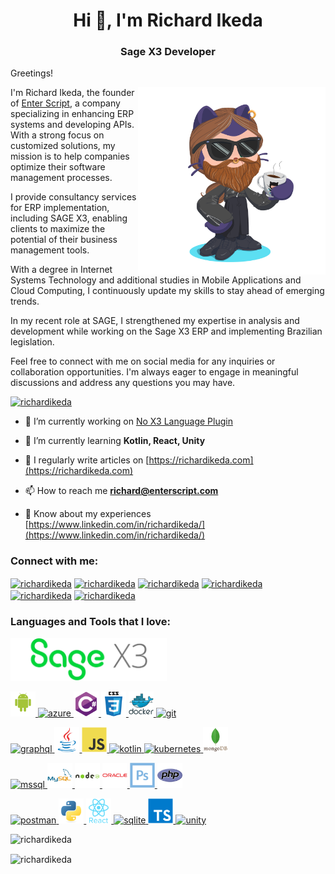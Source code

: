 <h1 align="center">Hi 👋, I'm Richard Ikeda</h1>
<h3 align="center">Sage X3 Developer</h3>

<p>Greetings!</p>

<img align="right" src="./octocat-1685940503132.png" alt="richardikeda"  width="300" />
 
<p>I'm Richard Ikeda, the founder of <a href="https://enterscript.com/" target="blank">Enter Script</a>, a company specializing in enhancing ERP systems and developing APIs. With a strong focus on customized solutions, my mission is to help companies optimize their software management processes.</p>
<p>I provide consultancy services for ERP implementation, including SAGE X3, enabling clients to maximize the potential of their business management tools.</p>
<p>With a degree in Internet Systems Technology and additional studies in Mobile Applications and Cloud Computing, I continuously update my skills to stay ahead of emerging trends.</p>
<p>In my recent role at SAGE, I strengthened my expertise in analysis and development while working on the Sage X3 ERP and implementing Brazilian legislation.</p>
<p>Feel free to connect with me on social media for any inquiries or collaboration opportunities. I'm always eager to engage in meaningful discussions and address any questions you may have.</p>
	
<p align="left"> 
	<a href="https://twitter.com/richardikeda" target="blank">
		<img src="https://img.shields.io/twitter/follow/richardikeda?logo=twitter&style=for-the-badge" alt="richardikeda" />
	</a>
</p>

- 🔭 I’m currently working on [No X3 Language Plugin](https://github.com/richardikeda/nox3-language-plugin)

- 🌱 I’m currently learning **Kotlin, React, Unity**

- 📝 I regularly write articles on [https://richardikeda.com](https://richardikeda.com)

- 📫 How to reach me **richard@enterscript.com**

- 📄 Know about my experiences [https://www.linkedin.com/in/richardikeda/](https://www.linkedin.com/in/richardikeda/)

<h3 align="left">Connect with me:</h3>
<p align="left">
	<a href="https://twitter.com/richardikeda" target="blank"><img align="center" src="https://raw.githubusercontent.com/rahuldkjain/github-profile-readme-generator/master/src/images/icons/Social/twitter.svg" alt="richardikeda" height="30" width="40" /></a>
	<a href="https://linkedin.com/in/richardikeda" target="blank"><img align="center" src="https://raw.githubusercontent.com/rahuldkjain/github-profile-readme-generator/master/src/images/icons/Social/linked-in-alt.svg" alt="richardikeda" height="30" width="40" /></a>
	<a href="https://stackoverflow.com/users/3249373/richard-ikeda" target="blank"><img align="center" src="https://raw.githubusercontent.com/rahuldkjain/github-profile-readme-generator/master/src/images/icons/Social/stack-overflow.svg" alt="richardikeda" height="30" width="40" /></a>
	<a href="https://fb.com/richardikeda" target="blank"><img align="center" src="https://raw.githubusercontent.com/rahuldkjain/github-profile-readme-generator/master/src/images/icons/Social/facebook.svg" alt="richardikeda" height="30" width="40" /></a>
	<a href="https://instagram.com/richardikeda" target="blank"><img align="center" src="https://raw.githubusercontent.com/rahuldkjain/github-profile-readme-generator/master/src/images/icons/Social/instagram.svg" alt="richardikeda" height="30" width="40" /></a>
	<a href="https://www.youtube.com/c/richardikeda" target="blank"><img align="center" src="https://raw.githubusercontent.com/rahuldkjain/github-profile-readme-generator/master/src/images/icons/Social/youtube.svg" alt="richardikeda" height="30" width="40" /></a>
</p>

<h3 align="left">Languages and Tools that I love:</h3>
<p align="left">
	<a href="https://enterscript.com/sage-x3-a-solucao-completa-para-sua-empresa.html" target="_blank">
		<img src="./sage-x3-logo_2023.png" alt="Sage X3 ERP about" width="250" />
	</a>
</p>
<p align="left">
	<a href="https://developer.android.com" target="_blank" rel="noreferrer">
		<img src="https://raw.githubusercontent.com/devicons/devicon/master/icons/android/android-original-wordmark.svg" alt="android" width="40" height="40"/>
	</a>
	<a href="https://azure.microsoft.com/en-in/" target="_blank" rel="noreferrer">
		<img src="https://www.vectorlogo.zone/logos/microsoft_azure/microsoft_azure-icon.svg" alt="azure" width="40" height="40"/>
	</a>
	<a href="https://www.w3schools.com/cs/" target="_blank" rel="noreferrer">
		<img src="https://raw.githubusercontent.com/devicons/devicon/master/icons/csharp/csharp-original.svg" alt="csharp" width="40" height="40"/>
	</a>
	<a href="https://www.w3schools.com/css/" target="_blank" rel="noreferrer">
		<img src="https://raw.githubusercontent.com/devicons/devicon/master/icons/css3/css3-original-wordmark.svg" alt="css3" width="40" height="40"/>
	</a>
	<a href="https://www.docker.com/" target="_blank" rel="noreferrer">
		<img src="https://raw.githubusercontent.com/devicons/devicon/master/icons/docker/docker-original-wordmark.svg" alt="docker" width="40" height="40"/>
	</a>
	<a href="https://git-scm.com/" target="_blank" rel="noreferrer">
		<img src="https://www.vectorlogo.zone/logos/git-scm/git-scm-icon.svg" alt="git" width="40" height="40"/>
	</a>
</p>
<p align="left">
	<a href="https://graphql.org" target="_blank" rel="noreferrer">
		<img src="https://www.vectorlogo.zone/logos/graphql/graphql-icon.svg" alt="graphql" width="40" height="40"/>
	</a>
	<a href="https://www.java.com" target="_blank" rel="noreferrer">
		<img src="https://raw.githubusercontent.com/devicons/devicon/master/icons/java/java-original.svg" alt="java" width="40" height="40"/>
	</a>
	<a href="https://developer.mozilla.org/en-US/docs/Web/JavaScript" target="_blank" rel="noreferrer">
		<img src="https://raw.githubusercontent.com/devicons/devicon/master/icons/javascript/javascript-original.svg" alt="javascript" width="40" height="40"/>
	</a>
	<a href="https://kotlinlang.org" target="_blank" rel="noreferrer">
		<img src="https://www.vectorlogo.zone/logos/kotlinlang/kotlinlang-icon.svg" alt="kotlin" width="40" height="40"/>
	</a>
	<a href="https://kubernetes.io" target="_blank" rel="noreferrer">
		<img src="https://www.vectorlogo.zone/logos/kubernetes/kubernetes-icon.svg" alt="kubernetes" width="40" height="40"/>
	</a>
	<a href="https://www.mongodb.com/" target="_blank" rel="noreferrer">
		<img src="https://raw.githubusercontent.com/devicons/devicon/master/icons/mongodb/mongodb-original-wordmark.svg" alt="mongodb" width="40" height="40"/>
	</a>
</p>
<p align="left">
	<a href="https://www.microsoft.com/en-us/sql-server" target="_blank" rel="noreferrer">
		<img src="https://www.svgrepo.com/show/303229/microsoft-sql-server-logo.svg" alt="mssql" width="40" height="40"/>
	</a>
	<a href="https://www.mysql.com/" target="_blank" rel="noreferrer">
		<img src="https://raw.githubusercontent.com/devicons/devicon/master/icons/mysql/mysql-original-wordmark.svg" alt="mysql" width="40" height="40"/>
	</a>
	<a href="https://nodejs.org" target="_blank" rel="noreferrer">
		<img src="https://raw.githubusercontent.com/devicons/devicon/master/icons/nodejs/nodejs-original-wordmark.svg" alt="nodejs" width="40" height="40"/>
	</a>
	<a href="https://www.oracle.com/" target="_blank" rel="noreferrer">
		<img src="https://raw.githubusercontent.com/devicons/devicon/master/icons/oracle/oracle-original.svg" alt="oracle" width="40" height="40"/>
	</a>
	<a href="https://www.photoshop.com/en" target="_blank" rel="noreferrer">
		<img src="https://raw.githubusercontent.com/devicons/devicon/master/icons/photoshop/photoshop-line.svg" alt="photoshop" width="40" height="40"/>
	</a>
	<a href="https://www.php.net" target="_blank" rel="noreferrer">
		<img src="https://raw.githubusercontent.com/devicons/devicon/master/icons/php/php-original.svg" alt="php" width="40" height="40"/>
	</a>
</p>
<p align="left">
	<a href="https://postman.com" target="_blank" rel="noreferrer">
		<img src="https://www.vectorlogo.zone/logos/getpostman/getpostman-icon.svg" alt="postman" width="40" height="40"/>
	</a>
	<a href="https://www.python.org" target="_blank" rel="noreferrer">
		<img src="https://raw.githubusercontent.com/devicons/devicon/master/icons/python/python-original.svg" alt="python" width="40" height="40"/>
	</a>
	<a href="https://reactjs.org/" target="_blank" rel="noreferrer">
		<img src="https://raw.githubusercontent.com/devicons/devicon/master/icons/react/react-original-wordmark.svg" alt="react" width="40" height="40"/>
	</a>
	<a href="https://www.sqlite.org/" target="_blank" rel="noreferrer">
		<img src="https://www.vectorlogo.zone/logos/sqlite/sqlite-icon.svg" alt="sqlite" width="40" height="40"/>
	</a>
	<a href="https://www.typescriptlang.org/" target="_blank" rel="noreferrer">
		<img src="https://raw.githubusercontent.com/devicons/devicon/master/icons/typescript/typescript-original.svg" alt="typescript" width="40" height="40"/>
	</a>
	<a href="https://unity.com/" target="_blank" rel="noreferrer">
		<img src="https://www.vectorlogo.zone/logos/unity3d/unity3d-icon.svg" alt="unity" width="40" height="40"/>
	</a>
</p>
<p align="left">
	<img src="https://github-readme-stats.vercel.app/api/top-langs?username=richardikeda&show_icons=true&theme=dark&locale=en&layout=compact" alt="richardikeda" />
</p>
<p><img align="center" src="https://github-readme-streak-stats.herokuapp.com/?user=richardikeda&theme=dark" alt="richardikeda" /><br></p>
  <!--div><p>&nbsp;<img align="center" src="https://github-readme-stats.vercel.app/api?username=richardikeda&show_icons=true&theme=dark&locale=en" alt="richardikeda" /><br></p></div>
  <div></div-->
